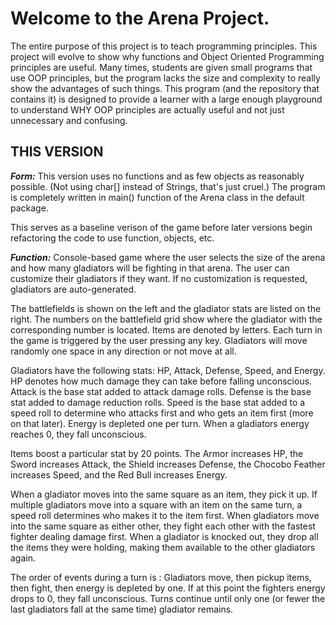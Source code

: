 # Welcome to the Arena Project.

The entire purpose of this project is to teach programming principles. This project will evolve
to show why functions and Object Oriented Programming principles are useful. Many times, 
students are given small programs that use OOP principles, but the program lacks the size and 
complexity to really show the advantages of such things. This program (and the repository that
contains it) is designed to provide a learner with a large enough playground to understand WHY
OOP principles are actually useful and not just unnecessary and confusing.

## THIS VERSION

**_Form:_** 
This version uses no functions and as few objects as reasonably possible. (Not using char[]
instead of Strings, that's just cruel.) The program is completely written in main() function
of the Arena class in the default package.

This serves as a baseline verison of the game before later versions begin refactoring the code to
use function, objects, etc.

**_Function:_**
Console-based game where the user selects the size of the arena and how many gladiators will be
fighting in that arena. The user can customize their gladiators if they want. If no customization
is requested, gladiators are auto-generated.

The battlefields is shown on the left and the gladiator stats are listed on the right. The numbers
on the battlefield grid show where the gladiator with the corresponding number is located. Items 
are denoted by letters. Each turn in the game is triggered by the user pressing any key. Gladiators
will move randomly one space in any direction or not move at all.

Gladiators have the following stats: HP, Attack, Defense, Speed, and Energy. HP denotes how much
damage they can take before falling unconscious. Attack is the base stat added to attack damage
rolls. Defense is the base stat added to damage reduction rolls. Speed is the base stat added to
a speed roll to determine who attacks first and who gets an item first (more on that later). Energy
is depleted one per turn. When a gladiators energy reaches 0, they fall unconscious.

Items boost a particular stat by 20 points. The Armor increases HP, the Sword increases Attack,
the Shield increases Defense, the Chocobo Feather increases Speed, and the Red Bull increases
Energy.

When a gladiator moves into the same square as an item, they pick it up. If multiple gladiators 
move into a square with an item on the same turn, a speed roll determines who makes it to the item
first. When gladiators move into the same square as either other, they fight each other with the
fastest fighter dealing damage first. When a gladiator is knocked out, they drop all the items
they were holding, making them available to the other gladiators again.

The order of events during a turn is : Gladiators move, then pickup items, then fight, then 
energy is depleted by one. If at this point the fighters energy drops to 0, they fall unconscious.
Turns continue until only one (or fewer the last gladiators fall at the same time) gladiator remains.
